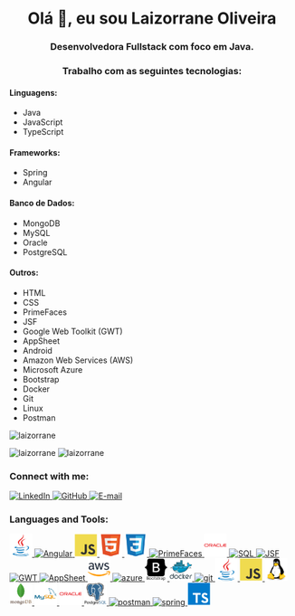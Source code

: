 <!DOCTYPE html>
<html>
<body>
    <h1 align="center">Olá 👋, eu sou Laizorrane Oliveira</h1>
    <h3 align="center">Desenvolvedora Fullstack com foco em Java.</h3>
    <h3 align="center">Trabalho com as seguintes tecnologias: </h3>
<h4>Linguagens:</h4>
<ul>
    <li>Java</li>
    <li>JavaScript</li>
    <li>TypeScript</li>
</ul>

<h4>Frameworks:</h4>
<ul>
    <li>Spring</li>
    <li>Angular</li>
</ul>

<h4>Banco de Dados:</h4>
<ul>
    <li>MongoDB</li>
    <li>MySQL</li>
    <li>Oracle</li>
    <li>PostgreSQL</li>
</ul>

<h4>Outros:</h4>
<ul>
    <li>HTML</li>
    <li>CSS</li>
    <li>PrimeFaces</li>
    <li>JSF</li>
    <li>Google Web Toolkit (GWT)</li>
    <li>AppSheet</li>
    <li>Android</li>
    <li>Amazon Web Services (AWS)</li>
    <li>Microsoft Azure</li>
    <li>Bootstrap</li>
    <li>Docker</li>
    <li>Git</li>
    <li>Linux</li>
    <li>Postman</li>
</ul>
    <p align="left"> <img src="https://komarev.com/ghpvc/?username=laizorrane&label=Profile%20views&color=0e75b6&style=flat" alt="laizorrane" /> </p>
    <div>
        <img height="165em" src="https://github-readme-stats.vercel.app/api?username=laizorrane&show_icons=true&theme=dracula&include_all_commits=true&count_private=true" alt="laizorrane" />
        <img height="165em" src="https://github-readme-streak-stats.herokuapp.com?user=laizorrane&theme=dark&date_format=j%2Fn%5B%2FY%5D" alt="laizorrane" />
    </div>
    <h3 align="left">Connect with me:</h3>
    <p align="left">
        <a href="https://www.linkedin.com/in/laizorrane/" target="_blank" rel="noreferrer">
            <img src="https://img.shields.io/badge/LinkedIn--_.svg?style=social&logo=linkedin" alt="LinkedIn" height="20" />
        </a>
        <a href="https://github.com/laizorrane" target="_blank" rel="noreferrer">
            <img src="https://img.shields.io/github/followers/laizorrane?label=follow&style=social" alt="GitHub" height="20" />
        </a>
        <a href="mailto:devlaizteixeira@gmail.com" target="_blank" rel="noreferrer">
            <img src="https://img.shields.io/badge/email--_.svg?style=social&logo=gmail" alt="E-mail" height="20" />
        </a>
    </p>
    <h3 align="left">Languages and Tools:</h3>
    <p align="left">
      <a href="https://raw.githubusercontent.com/devicons/devicon/master/icons/java/java-original.svg" target="_blank" rel="noreferrer">
    <img src="https://raw.githubusercontent.com/devicons/devicon/master/icons/java/java-original.svg" alt="Java" width="40" height="40"/>
</a>
<a href="https://angular.io" target="_blank" rel="noreferrer">
        <img src="https://angular.io/assets/images/logos/angular/angular.svg" alt="Angular" width="40" height="40"/>
    </a>
    <a href="https://raw.githubusercontent.com/devicons/devicon/master/icons/javascript/javascript-original.svg" target="_blank" rel="noreferrer">
        <img src="https://raw.githubusercontent.com/devicons/devicon/master/icons/javascript/javascript-original.svg" alt="JavaScript" width="40" height="40"/>
    </a>
    <a href="https://raw.githubusercontent.com/devicons/devicon/master/icons/html5/html5-original.svg" target="_blank" rel="noreferrer">
        <img src="https://raw.githubusercontent.com/devicons/devicon/master/icons/html5/html5-original.svg" alt="HTML" width="40" height="40"/>
    </a>
    <a href="https://raw.githubusercontent.com/devicons/devicon/master/icons/css3/css3-original.svg" target="_blank" rel="noreferrer">
        <img src="https://raw.githubusercontent.com/devicons/devicon/master/icons/css3/css3-original.svg" alt="CSS" width="40" height="40"/>
    </a>
    <a href="https://www.primefaces.org" target="_blank" rel="noreferrer">
        <img src="https://www.primefaces.org/wp-content/uploads/2020/10/prime_logo_new.png" alt="PrimeFaces" width="40" height="40"/>
    </a>
    <a href="https://raw.githubusercontent.com/devicons/devicon/master/icons/oracle/oracle-original.svg" target="_blank" rel="noreferrer">
        <img src="https://raw.githubusercontent.com/devicons/devicon/master/icons/oracle/oracle-original.svg" alt="Oracle" width="40" height="40"/>
    </a>
    <a href="https://www.svgrepo.com/show/303229/microsoft-sql-server-logo.svg" target="_blank" rel="noreferrer">
        <img src="https://www.svgrepo.com/show/303229/microsoft-sql-server-logo.svg" alt="SQL" width="40" height="40"/>
    </a>
    <a href="https://raw.githubusercontent.com/devicons/devicon/master/icons/jsf/jsf-original.svg" target="_blank" rel="noreferrer">
        <img src="https://raw.githubusercontent.com/devicons/devicon/master/icons/jsf/jsf-original.svg" alt="JSF" width="40" height="40"/>
    </a>
    <a href="https://cdn.worldvectorlogo.com/logos/google-web-toolkit.svg" target="_blank" rel="noreferrer">
        <img src="https://cdn.worldvectorlogo.com/logos/google-web-toolkit.svg" alt="GWT" width="40" height="40"/>
    </a>
    <a href="https://www.appsheet.com" target="_blank" rel="noreferrer">
        <img src="https://seeklogo.com/images/A/appsheet-logo-3F29CCBE37-seeklogo.com.png" alt="AppSheet" width="40" height="40"/>
    </a>
    <a href="https://aws.amazon.com" target="_blank" rel="noreferrer">
        <img src="https://raw.githubusercontent.com/devicons/devicon/master/icons/amazonwebservices/amazonwebservices-original-wordmark.svg" alt="aws" width="40" height="40"/>
    </a>
    <a href="https://azure.microsoft.com/en-in/" target="_blank" rel="noreferrer">
        <img src="https://www.vectorlogo.zone/logos/microsoft_azure/microsoft_azure-icon.svg" alt="azure" width="40" height="40"/>
    </a>
    <a href="https://getbootstrap.com" target="_blank" rel="noreferrer">
        <img src="https://raw.githubusercontent.com/devicons/devicon/master/icons/bootstrap/bootstrap-plain-wordmark.svg" alt="bootstrap" width="40" height="40"/>
    </a>
    <a href="https://www.docker.com/" target="_blank" rel="noreferrer">
        <img src="https://raw.githubusercontent.com/devicons/devicon/master/icons/docker/docker-original-wordmark.svg" alt="docker" width="40" height="40"/>
    </a>
    <a href="https://git-scm.com/" target="_blank" rel="noreferrer">
        <img src="https://www.vectorlogo.zone/logos/git-scm/git-scm-icon.svg" alt="git" width="40" height="40"/>
    </a>
        <a href="https://www.java.com" target="_blank" rel="noreferrer">
        <img src="https://raw.githubusercontent.com/devicons/devicon/master/icons/java/java-original.svg" alt="java" width="40" height="40"/>
    </a>
    <a href="https://developer.mozilla.org/en-US/docs/Web/JavaScript" target="_blank" rel="noreferrer">
        <img src="https://raw.githubusercontent.com/devicons/devicon/master/icons/javascript/javascript-original.svg" alt="javascript" width="40" height="40"/>
    </a>
    <a href="https://www.linux.org/" target="_blank" rel="noreferrer">
        <img src="https://raw.githubusercontent.com/devicons/devicon/master/icons/linux/linux-original.svg" alt="linux" width="40" height="40"/>
    </a>
    <a href="https://www.mongodb.com/" target="_blank" rel="noreferrer">
        <img src="https://raw.githubusercontent.com/devicons/devicon/master/icons/mongodb/mongodb-original-wordmark.svg" alt="mongodb" width="40" height="40"/>
    </a>
    <a href="https://www.mysql.com/" target="_blank" rel="noreferrer">
        <img src="https://raw.githubusercontent.com/devicons/devicon/master/icons/mysql/mysql-original-wordmark.svg" alt="mysql" width="40" height="40"/>
    </a>
    <a href="https://www.oracle.com/" target="_blank" rel="noreferrer">
        <img src="https://raw.githubusercontent.com/devicons/devicon/master/icons/oracle/oracle-original.svg" alt="oracle" width="40" height="40"/>
    </a>
    <a href="https://www.postgresql.org" target="_blank" rel="noreferrer">
        <img src="https://raw.githubusercontent.com/devicons/devicon/master/icons/postgresql/postgresql-original-wordmark.svg" alt="postgresql" width="40" height="40"/>
    </a>
    <a href="https://postman.com" target="_blank" rel="noreferrer">
        <img src="https://www.vectorlogo.zone/logos/getpostman/getpostman-icon.svg" alt="postman" width="40" height="40"/>
    </a>
    <a href="https://spring.io/" target="_blank" rel="noreferrer">
        <img src="https://www.vectorlogo.zone/logos/springio/springio-icon.svg" alt="spring" width="40" height="40"/>
    </a>
    <a href="https://www.typescriptlang.org/" target="_blank" rel="noreferrer">
        <img src="https://raw.githubusercontent.com/devicons/devicon/master/icons/typescript/typescript-original.svg" alt="typescript" width="40" height="40"/>
    </a>
    </p>
   </div>
</body>
</html>
